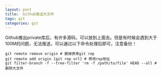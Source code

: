 ```yaml
---
layout: post
title:  Github推送大文件
tags: git
categories: git
---
```

Github推出private库后，有许多源码，可以放到上面去。但是有时候会遇到大于100M的问题，无法推送，可以通过以下命令处理后即可，注意备份！

```
git remote remove origin # 删掉原来git rep
git remote add origin [git rep url] # 修改rep地址
git filter-branch -f --tree-filter 'rm -f /path/to/file' HEAD --all # 删除大文件
```

